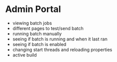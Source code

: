 # Admin Portal
- viewing batch jobs
- different pages to test/send batch
- running batch manually
- seeing if batch is running and when it last ran
- seeing if batch is enabled
- changing start threads and reloading properties
- active build